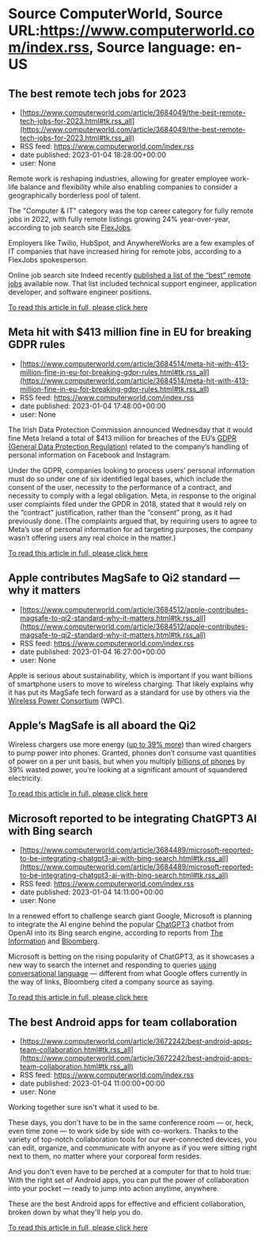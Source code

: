 # Source ComputerWorld, Source URL:https://www.computerworld.com/index.rss, Source language: en-US

## The best remote tech jobs for 2023
 - [https://www.computerworld.com/article/3684049/the-best-remote-tech-jobs-for-2023.html#tk.rss_all](https://www.computerworld.com/article/3684049/the-best-remote-tech-jobs-for-2023.html#tk.rss_all)
 - RSS feed: https://www.computerworld.com/index.rss
 - date published: 2023-01-04 18:28:00+00:00
 - user: None

<article>
	<section class="page">
<p>Remote work is reshaping industries, allowing for greater employee work-life balance and flexibility while also enabling companies to consider a geographically borderless pool of talent.</p><p>The "Computer &amp; IT" category was the top career category for fully remote jobs in 2022, with fully remote listings growing 24% year-over-year, according to job search site <a href="https://www.flexjobs.com/" rel="nofollow noopener" target="_blank">FlexJobs</a>.</p><p>Employers like Twilio, HubSpot, and AnywhereWorks are a few examples of IT companies that have increased hiring for remote jobs, according to a FlexJobs spokesperson. </p><p>Online job search site Indeed recently <a href="https://www.indeed.com/career-advice/finding-a-job/best-remote-jobs" rel="nofollow noopener" target="_blank">published a list of the “best” remote jobs</a> available now. That list included technical support engineer, application developer, and software engineer positions.</p><p class="jumpTag"><a href="https://www.computerworld.com/article/3684049/the-best-remote-tech-jobs-for-2023.html#jump">To read this article in full, please click here</a></p></section></article>

## Meta hit with $413 million fine in EU for breaking GDPR rules
 - [https://www.computerworld.com/article/3684514/meta-hit-with-413-million-fine-in-eu-for-breaking-gdpr-rules.html#tk.rss_all](https://www.computerworld.com/article/3684514/meta-hit-with-413-million-fine-in-eu-for-breaking-gdpr-rules.html#tk.rss_all)
 - RSS feed: https://www.computerworld.com/index.rss
 - date published: 2023-01-04 17:48:00+00:00
 - user: None

<article>
	<section class="page">
<p>The Irish Data Protection Commission announced Wednesday that it would fine Meta Ireland a total of $413 million for breaches of the EU’s <a href="https://www.csoonline.com/article/3202771/general-data-protection-regulation-gdpr-requirements-deadlines-and-facts.html">GDPR (General Data Protection Regulation)</a> related to the company’s handling of personal information on Facebook and Instagram.</p><p>Under the GDPR, companies looking to process users’ personal information must do so under one of six identified legal bases, which include the consent of the user, necessity to the performance of a contract, and necessity to comply with a legal obligation. Meta, in response to the original user complaints filed under the GPDR in 2018, stated that it would rely on the “contract” justification, rather than the “consent” prong, as it had previously done. (The complaints argued that, by requiring users to agree to Meta’s use of personal information for ad targeting purposes, the company wasn’t offering users any real choice in the matter.)</p><p class="jumpTag"><a href="https://www.computerworld.com/article/3684514/meta-hit-with-413-million-fine-in-eu-for-breaking-gdpr-rules.html#jump">To read this article in full, please click here</a></p></section></article>

## Apple contributes MagSafe to Qi2 standard — why it matters
 - [https://www.computerworld.com/article/3684512/apple-contributes-magsafe-to-qi2-standard-why-it-matters.html#tk.rss_all](https://www.computerworld.com/article/3684512/apple-contributes-magsafe-to-qi2-standard-why-it-matters.html#tk.rss_all)
 - RSS feed: https://www.computerworld.com/index.rss
 - date published: 2023-01-04 16:27:00+00:00
 - user: None

<article>
	<section class="page">
<p>Apple is serious about sustainability, which is important if you want billions of smartphone users to move to wireless charging. That likely explains why it has put its MagSafe tech forward as a standard for use by others via the <a href="https://www.wirelesspowerconsortium.com/" rel="noopener nofollow" target="_blank">Wireless Power Consortium</a> (WPC).</p><h2><strong>Apple’s MagSafe is all aboard the Qi2</strong></h2>
<p>Wireless chargers use more energy (<a href="https://debugger.medium.com/wireless-charging-is-a-disaster-waiting-to-happen-48afdde70ed9" rel="noopener nofollow" target="_blank">up to 39% more</a>) than wired chargers to pump power into phones. Granted, phones don’t consume vast quantities of power on a per unit basis, but when you multiply <a href="https://www.bankmycell.com/blog/how-many-phones-are-in-the-world" rel="noopener nofollow" target="_blank">billions of phones</a> by 39% wasted power, you’re looking at a significant amount of squandered electricity.</p><p class="jumpTag"><a href="https://www.computerworld.com/article/3684512/apple-contributes-magsafe-to-qi2-standard-why-it-matters.html#jump">To read this article in full, please click here</a></p></section></article>

## Microsoft reported to be integrating ChatGPT3 AI with Bing search
 - [https://www.computerworld.com/article/3684489/microsoft-reported-to-be-integrating-chatgpt3-ai-with-bing-search.html#tk.rss_all](https://www.computerworld.com/article/3684489/microsoft-reported-to-be-integrating-chatgpt3-ai-with-bing-search.html#tk.rss_all)
 - RSS feed: https://www.computerworld.com/index.rss
 - date published: 2023-01-04 14:11:00+00:00
 - user: None

<article>
	<section class="page">
<p>In a renewed effort to challenge search giant Google, Microsoft is planning to integrate the AI engine behind the popular <a href="https://www.computerworld.com/article/3683209/gpt-high-tech-parlor-trick-or-first-real-ai-for-everyday-use.html">ChatGPT3</a> chatbot from OpenAI into its Bing search engine, according to reports from <a href="https://www.theinformation.com/articles/microsoft-and-openai-working-on-chatgpt-powered-bing-in-challenge-to-google" rel="nofollow">The Information</a> and <a href="https://www.bloomberg.com/news/articles/2023-01-04/microsoft-hopes-openai-s-chatbot-will-make-bing-smarter" rel="nofollow">Bloomberg</a>.</p><p>Microsoft is betting on the rising popularity of ChatGPT3, as it showcases a new way to search the internet and responding to queries <a href="https://www.computerworld.com/article/3682143/chatgpt-finally-an-ai-chatbot-worth-talking-to.html">using conversational language</a> — different from what Google offers currently in the way of links, Bloomberg cited a company source as saying.  </p><p class="jumpTag"><a href="https://www.computerworld.com/article/3684489/microsoft-reported-to-be-integrating-chatgpt3-ai-with-bing-search.html#jump">To read this article in full, please click here</a></p></section></article>

## The best Android apps for team collaboration
 - [https://www.computerworld.com/article/3672242/best-android-apps-team-collaboration.html#tk.rss_all](https://www.computerworld.com/article/3672242/best-android-apps-team-collaboration.html#tk.rss_all)
 - RSS feed: https://www.computerworld.com/index.rss
 - date published: 2023-01-04 11:00:00+00:00
 - user: None

<article>
	<section class="page">
<p>Working together sure isn't what it used to be.</p><p>These days, you don't have to be in the same conference room — or, heck, even time zone — to work side by side with co-workers. Thanks to the variety of top-notch collaboration tools for our ever-connected devices, you can edit, organize, and communicate with anyone as if you were sitting right next to them, no matter where your corporeal form resides.</p><p>And you don't even have to be perched at a computer for that to hold true: With the right set of Android apps, you can put the power of collaboration into your pocket — ready to jump into action anytime, anywhere.</p><p>These are the best Android apps for effective and efficient collaboration, broken down by what they'll help you do.</p><p class="jumpTag"><a href="https://www.computerworld.com/article/3672242/best-android-apps-team-collaboration.html#jump">To read this article in full, please click here</a></p></section></article>
